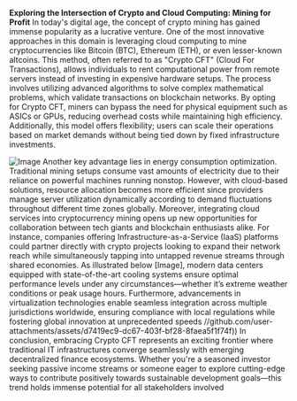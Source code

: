 **Exploring the Intersection of Crypto and Cloud Computing: Mining for Profit**
In today's digital age, the concept of crypto mining has gained immense popularity as a lucrative venture. One of the most innovative approaches in this domain is leveraging cloud computing to mine cryptocurrencies like Bitcoin (BTC), Ethereum (ETH), or even lesser-known altcoins. This method, often referred to as "Crypto CFT" (Cloud For Transactions), allows individuals to rent computational power from remote servers instead of investing in expensive hardware setups.
The process involves utilizing advanced algorithms to solve complex mathematical problems, which validate transactions on blockchain networks. By opting for Crypto CFT, miners can bypass the need for physical equipment such as ASICs or GPUs, reducing overhead costs while maintaining high efficiency. Additionally, this model offers flexibility; users can scale their operations based on market demands without being tied down by fixed infrastructure investments.

![Image](https://github.com/user-attachments/assets/4a25d116-2220-4385-b08e-f287af8fcbc4)
Another key advantage lies in energy consumption optimization. Traditional mining setups consume vast amounts of electricity due to their reliance on powerful machines running nonstop. However, with cloud-based solutions, resource allocation becomes more efficient since providers manage server utilization dynamically according to demand fluctuations throughout different time zones globally.
Moreover, integrating cloud services into cryptocurrency mining opens up new opportunities for collaboration between tech giants and blockchain enthusiasts alike. For instance, companies offering Infrastructure-as-a-Service (IaaS) platforms could partner directly with crypto projects looking to expand their network reach while simultaneously tapping into untapped revenue streams through shared economies.
As illustrated below [Image], modern data centers equipped with state-of-the-art cooling systems ensure optimal performance levels under any circumstances—whether it’s extreme weather conditions or peak usage hours. Furthermore, advancements in virtualization technologies enable seamless integration across multiple jurisdictions worldwide, ensuring compliance with local regulations while fostering global innovation at unprecedented speeds
 //github.com/user-attachments/assets/d7419ec9-dc67-403f-bf28-8faea5f1f74f))
In conclusion, embracing Crypto CFT represents an exciting frontier where traditional IT infrastructures converge seamlessly with emerging decentralized finance ecosystems. Whether you're a seasoned investor seeking passive income streams or someone eager to explore cutting-edge ways to contribute positively towards sustainable development goals—this trend holds immense potential for all stakeholders involved
